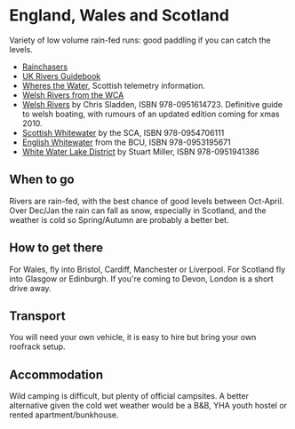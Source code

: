 England, Wales and Scotland
===========================

Variety of low volume rain-fed runs: good paddling if you can catch the levels.

  * [Rainchasers](http://rainchasers.com)
  * [UK Rivers Guidebook](http://www.ukriversguidebook.co.uk)
  * [Wheres the Water](http://www.wheresthewater.com), Scottish telemetry information.
  * [Welsh Rivers from the WCA](http://www.canoewales.com/paddling-in-wales-rivers.aspx)
  * [Welsh Rivers](http://www.amazon.co.uk/gp/product/095161472X?ie=UTF8&tag=nextswim-21&linkCode=as2&camp=1634&creative=19450&creativeASIN=095161472X) by Chris Sladden, ISBN 978-0951614723. Definitive guide to welsh boating, with rumours of an updated edition coming for xmas 2010.
  * [Scottish Whitewater](http://www.amazon.co.uk/gp/product/0954706110?ie=UTF8&tag=nextswim-21&linkCode=as2&camp=1634&creative=19450&creativeASIN=0954706110) by the SCA, ISBN 978-0954706111
  * [English Whitewater](http://www.amazon.co.uk/gp/product/0953195678?ie=UTF8&tag=nextswim-21&linkCode=as2&camp=1634&creative=19450&creativeASIN=0953195678) from the BCU, ISBN 978-0953195671
  * [White Water Lake District](http://www.amazon.co.uk/gp/product/0951941380?ie=UTF8&tag=nextswim-21&linkCode=as2&camp=1634&creative=19450&creativeASIN=0951941380) by Stuart Miller, ISBN 978-0951941386

When to go
----------

Rivers are rain-fed, with the best chance of good levels between Oct-April. Over Dec/Jan the rain can fall as snow, especially in Scotland, and the weather is cold so Spring/Autumn are probably a better bet. 

How to get there
----------------

For Wales, fly into Bristol, Cardiff, Manchester or Liverpool. For Scotland fly into Glasgow or Edinburgh. If you're coming to Devon, London is a short drive away.

Transport
---------

You will need your own vehicle, it is easy to hire but bring your own roofrack setup.

Accommodation
-------------

Wild camping is difficult, but plenty of official campsites. A better alternative given the cold wet weather would be a B&B, YHA youth hostel or rented apartment/bunkhouse.



